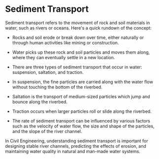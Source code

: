# Sediment Transport

Sediment transport refers to the movement of rock and soil materials in water, such as rivers or oceans. Here's a quick rundown of the concept:

* Rocks and soil erode or break down over time, either naturally or through human activities like mining or construction.

* Water picks up these rock and soil particles and moves them along, where they can eventually settle in a new location.

* There are three types of sediment transport that occur in water: suspension, saltation, and traction.

* In suspension, the fine particles are carried along with the water flow without touching the bottom of the riverbed.

* Saltation is the transport of medium-sized particles which jump and bounce along the riverbed.

* Traction occurs when larger particles roll or slide along the riverbed.

* The rate of sediment transport can be influenced by various factors such as the velocity of water flow, the size and shape of the particles, and the slope of the river channel.

In Civil Engineering, understanding sediment transport is important for designing stable river channels, predicting the effects of erosion, and maintaining water quality in natural and man-made water systems.
